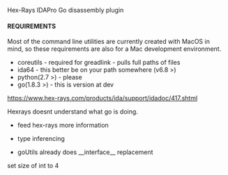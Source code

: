 Hex-Rays IDAPro Go disassembly plugin


#### REQUIREMENTS

Most of the command line utilities are
currently created with MacOS in mind, so
these requirements are also for a Mac
development environment.

* coreutils - required for greadlink - pulls full paths of files
* ida64 - this better be on your path somewhere (v6.8 >)
* python(2.7 >) - please
* go(1.8.3 >) - this is version at dev

https://www.hex-rays.com/products/ida/support/idadoc/417.shtml

Hexrays doesnt understand what go is doing.

- feed hex-rays more information
- type inferencing

- goUtils already does \_\_interface\_\_ replacement

set size of int to 4